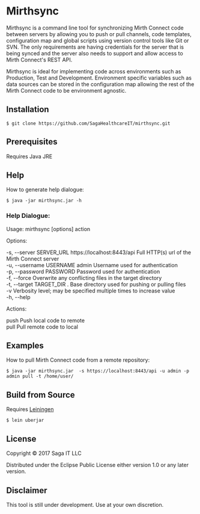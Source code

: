 # Mirthsync

Mirthsync is a command line tool for synchronizing Mirth Connect code between servers by allowing you to push or pull channels, code templates, configuration map and global scripts using version control tools like Git or SVN. The only requirements are having credentials for the server that is being synced and the server also needs to support and allow access to Mirth Connect's REST API.

Mirthsync is ideal for implementing code across environments such as Production, Test and Development. Environment specific variables such as data sources can be stored in the configuration map allowing the rest of the Mirth Connect code to be environment agnostic.


## Installation 

`$ git clone https://github.com/SagaHealthcareIT/mirthsync.git`


## Prerequisites 

Requires Java JRE


## Help

How to generate help dialogue:

`$ java -jar mirthsync.jar -h`

### Help Dialogue:

Usage: mirthsync [options] action

Options:

  -s, --server SERVER_URL  https://localhost:8443/api  Full HTTP(s) url of the Mirth Connect server  
  -u, --username USERNAME  admin                       Username used for authentication  
  -p, --password PASSWORD                              Password used for authentication  
  -f, --force                                          Overwrite any conflicting files in the target directory  
  -t, --target TARGET_DIR  .                           Base directory used for pushing or pulling files  
  -v                                                   Verbosity level; may be specified multiple times to increase value  
  -h, --help
  

Actions:
  
  push     Push local code to remote  
  pull     Pull remote code to local
 


## Examples

How to pull Mirth Connect code from a remote repository:

`$ java -jar mirthsync.jar  -s https://localhost:8443/api -u admin -p admin pull -t /home/user/`

## Build from Source

Requires [Leiningen](https://leiningen.org/)

`$ lein uberjar`


## License

Copyright © 2017 Saga IT LLC

Distributed under the Eclipse Public License either version 1.0 or any later version.

## Disclaimer

This tool is still under development. Use at your own discretion. 
